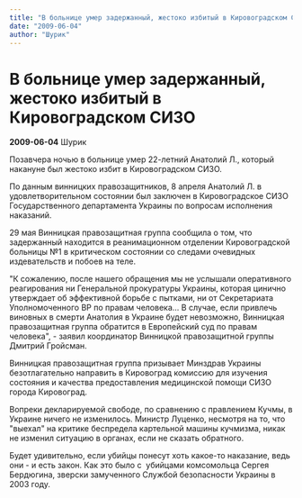 ```yaml
---
title: "В больнице умер задержанный, жестоко избитый в Кировоградском СИЗО"
date: "2009-06-04"
author: "Шурик"
---
```


# В больнице умер задержанный, жестоко избитый в Кировоградском СИЗО

**2009-06-04** Шурик

Позавчера ночью в больнице умер 22-летний Анатолий Л., который накануне был жестоко избит в Кировоградском СИЗО.

По данным винницких правозащитников, 8 апреля Анатолий Л. в удовлетворительном состоянии был заключен в Кировоградское СИЗО Государственного департамента Украины по вопросам исполнения наказаний.

29 мая Винницкая правозащитная группа сообщила о том, что задержанный находится в реанимационном отделении Кировоградской больницы №1 в критическом состоянии со следами очевидных издевательств и побоев на теле.

"К сожалению, после нашего обращения мы не услышали оперативного реагирования ни Генеральной прокуратуры Украины, которая цинично утверждает об эффективной борьбе с пытками, ни от Секретариата Уполномоченного ВР по правам человека... В случае, если привлечь виновных в смерти Анатолия в Украине будет невозможно, Винницкая правозащитная группа обратится в Европейский суд по правам человека", - заявил координатор Винницкой правозащитной группы Дмитрий Гройсман.

Винницкая правозащитная группа призывает Минздрав Украины безотлагательно направить в Кировоград комиссию для изучения состояния и качества предоставления медицинской помощи СИЗО города Кировоград.

Вопреки декларируемой свободе, по сравнению с правлением Кучмы, в Украине ничего не изменилось. Министр Луценко, несмотря на то, что "выехал" на критике беспредела картельной машины кучмизма, никак не изменил ситуацию в органах, если не сказать обратного.

Будет удивительно, если убийцы понесут хоть какое-то наказание, ведь они - и есть закон. Как это было с  убийцами комсомольца Cергея Бердюгина, зверски замученного Службой безопасности Украины в 2003 году.